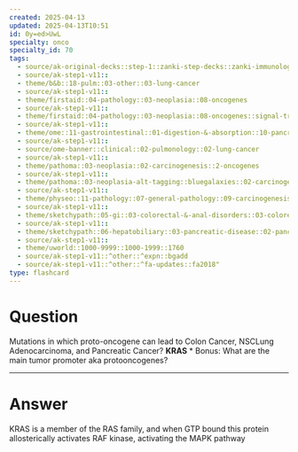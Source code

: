 ```yaml
---
created: 2025-04-13
updated: 2025-04-13T10:51
id: 0y=ed>UwL
specialty: onco
specialty_id: 70
tags:
  - source/ak-original-decks::step-1::zanki-step-decks::zanki-immunology-+-general-pathology::pathoma-chapter-3-(neoplasia)
  - source/ak-step1-v11::
  - theme/b&b::18-pulm::03-other::03-lung-cancer
  - source/ak-step1-v11::
  - theme/firstaid::04-pathology::03-neoplasia::08-oncogenes
  - source/ak-step1-v11::
  - theme/firstaid::04-pathology::03-neoplasia::08-oncogenes::signal-transducers::kras
  - source/ak-step1-v11::
  - theme/ome::11-gastrointestinal::01-digestion-&-absorption::10-pancreas-path
  - source/ak-step1-v11::
  - source/ome-banner::clinical::02-pulmonology::02-lung-cancer
  - source/ak-step1-v11::
  - theme/pathoma::03-neoplasia::02-carcinogenesis::2-oncogenes
  - source/ak-step1-v11::
  - theme/pathoma::03-neoplasia-alt-tagging::bluegalaxies::02-carcinogenesis::2-oncogenes
  - source/ak-step1-v11::
  - theme/physeo::11-pathology::07-general-pathology::09-carcinogenesis
  - source/ak-step1-v11::
  - theme/sketchypath::05-gi::03-colorectal-&-anal-disorders::03-colorectal-polyps-&-cancer
  - source/ak-step1-v11::
  - theme/sketchypath::06-hepatobiliary::03-pancreatic-disease::02-pancreatic-cancer-&-islet-cell-tumors
  - source/ak-step1-v11::
  - theme/uworld::1000-9999::1000-1999::1760
  - source/ak-step1-v11::^other::^expn::bgadd
  - source/ak-step1-v11::^other::^fa-updates::fa2018"
type: flashcard
---
```


# Question
Mutations in which proto-oncogene can lead to Colon Cancer, NSCLung Adenocarcinoma, and Pancreatic Cancer?     **KRAS**    * Bonus: What are the main tumor promoter aka protooncogenes?

---

# Answer
KRAS is a member of the RAS family, and when GTP bound this protein allosterically activates RAF kinase, activating the MAPK pathway